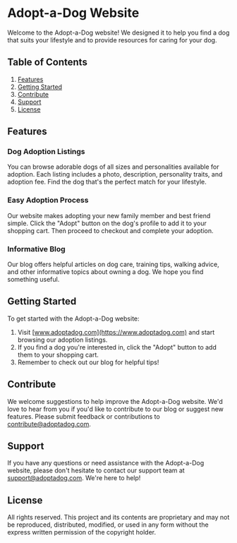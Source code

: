 # Adopt-a-Dog Website

Welcome to the Adopt-a-Dog website! We designed it to help you find a dog that suits your lifestyle and to provide resources for caring for your dog.

## Table of Contents
1. [Features](#features)
2. [Getting Started](#getting-started)
3. [Contribute](#contribute)
4. [Support](#support)
5. [License](#license)

## Features

### Dog Adoption Listings
You can browse adorable dogs of all sizes and personalities available for adoption. Each listing includes a photo, description, personality traits, and adoption fee. Find the dog that's the perfect match for your lifestyle.

### Easy Adoption Process
Our website makes adopting your new family member and best friend simple. Click the "Adopt" button on the dog's profile to add it to your shopping cart. Then proceed to checkout and complete your adoption.

### Informative Blog
Our blog offers helpful articles on dog care, training tips, walking advice, and other informative topics about owning a dog. We hope you find something useful.

## Getting Started
To get started with the Adopt-a-Dog website:
1. Visit [www.adoptadog.com](https://www.adoptadog.com) and start browsing our adoption listings.
2. If you find a dog you're interested in, click the "Adopt" button to add them to your shopping cart.
3. Remember to check out our blog for helpful tips!

## Contribute
We welcome suggestions to help improve the Adopt-a-Dog website. We'd love to hear from you if you'd like to contribute to our blog or suggest new features. Please submit feedback or contributions to [contribute@adoptadog.com](mailto:contribute@adoptadog.com).

## Support
If you have any questions or need assistance with the Adopt-a-Dog website, please don't hesitate to contact our support team at [support@adoptadog.com](mailto:support@adoptadog.com). We're here to help!

## License
All rights reserved. This project and its contents are proprietary and may not be reproduced, distributed, modified, or used in any form without the express written permission of the copyright holder.
